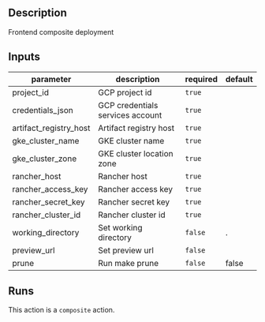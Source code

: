 <!-- action-docs-description -->
## Description

Frontend composite deployment
<!-- action-docs-description -->

<!-- action-docs-inputs -->
## Inputs

| parameter | description | required | default |
| --- | --- | --- | --- |
| project_id | GCP project id | `true` |  |
| credentials_json | GCP credentials services account | `true` |  |
| artifact_registry_host | Artifact registry host | `true` |  |
| gke_cluster_name | GKE cluster name | `true` |  |
| gke_cluster_zone | GKE cluster location zone | `true` |  |
| rancher_host | Rancher host | `true` |  |
| rancher_access_key | Rancher access key | `true` |  |
| rancher_secret_key | Rancher secret key | `true` |  |
| rancher_cluster_id | Rancher cluster id | `true` |  |
| working_directory | Set working directory | `false` | . |
| preview_url | Set preview url | `false` |  |
| prune | Run make prune | `false` | false |
<!-- action-docs-inputs -->

<!-- action-docs-outputs -->

<!-- action-docs-outputs -->

<!-- action-docs-runs -->
## Runs

This action is a `composite` action.
<!-- action-docs-runs -->
